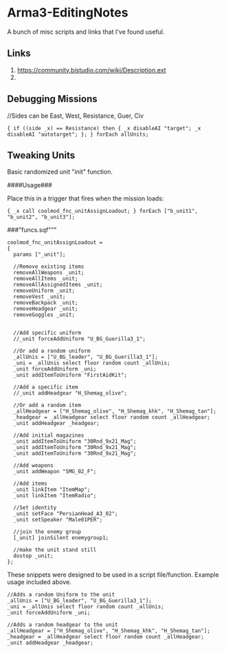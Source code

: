# Arma3-EditingNotes

A bunch of misc scripts and links that I've found useful.

## Links ##
1. https://community.bistudio.com/wiki/Description.ext
2. 

## Debugging Missions ##

//Sides can be East, West, Resistance, Guer, Civ

```
{ if ((side _x) == Resistance) then { _x disableAI "target"; _x disableAI "autotarget"; }; } forEach allUnits;
```

## Tweaking Units ##

Basic randomized unit "init" function.

####Usage###

Place this in a trigger that fires when the mission loads:

```SQF
{ _x call coolmod_fnc_unitAssignLoadout; } forEach ["b_unit1", "b_unit2", "b_unit3"];
```

###"funcs.sqf"""

```SQF
coolmod_fnc_unitAssignLoadout = 
{
  params ["_unit"];

  //Remove existing items
  removeAllWeapons _unit;
  removeAllItems _unit;
  removeAllAssignedItems _unit;
  removeUniform _unit;
  removeVest _unit;
  removeBackpack _unit;
  removeHeadgear _unit;
  removeGoggles _unit;
  

  //Add specific uniform
  //_unit forceAddUniform "U_BG_Guerilla3_1";
  
  //Or add a random uniform
  _allUnis = ["U_BG_leader", "U_BG_Guerilla3_1"];
  _uni = _allUnis select floor random count _allUnis;
  _unit forceAddUniform _uni;
  _unit addItemToUniform "FirstAidKit";

  //Add a specific item
  //_unit addHeadgear "H_Shemag_olive";
  
  //Or add a random item
  _allHeadgear = ["H_Shemag_olive", "H_Shemag_khk", "H_Shemag_tan"];
  _headgear = _allHeadgear select floor random count _allHeadgear;
  _unit addHeadgear _headgear;
  
  //Add initial magazines
  _unit addItemToUniform "30Rnd_9x21_Mag";
  _unit addItemToUniform "30Rnd_9x21_Mag";
  _unit addItemToUniform "30Rnd_9x21_Mag";

  //Add weapons
  _unit addWeapon "SMG_02_F";
  
  //Add items
  _unit linkItem "ItemMap";
  _unit linkItem "ItemRadio";

  //Set identity
  _unit setFace "PersianHead_A3_02";
  _unit setSpeaker "Male01PER";

  //join the enemy group
  [_unit] joinSilent enemygroup1;

  //make the unit stand still
  dostop _unit;
};
```

These snippets were designed to be used in a script file/function. Example usage included above.

```SQF
//Adds a random Uniform to the unit
_allUnis = ["U_BG_leader", "U_BG_Guerilla3_1"];
_uni = _allUnis select floor random count _allUnis;
_unit forceAddUniform _uni;
```

```SQF
//Adds a random headgear to the unit
_allHeadgear = ["H_Shemag_olive", "H_Shemag_khk", "H_Shemag_tan"];
_headgear = _allHeadgear select floor random count _allHeadgear;
_unit addHeadgear _headgear;
```

